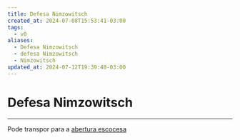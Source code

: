 ```yaml
---
title: Defesa Nimzowitsch
created_at: 2024-07-08T15:53:41-03:00
tags:
  - v0
aliases:
  - Defesa Nimzowitsch
  - defesa Nimzowitsch
  - Nimzowitsch
updated_at: 2024-07-12T19:39:48-03:00
---
```

# Defesa Nimzowitsch
---

Pode transpor para a [abertura escocesa](_insight/2024/07/2024-07-12-Abertura_escocesa.md)
